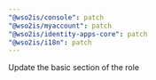 ```yaml
---
"@wso2is/console": patch
"@wso2is/myaccount": patch
"@wso2is/identity-apps-core": patch
"@wso2is/i18n": patch
---
```


Update the basic section of the role
